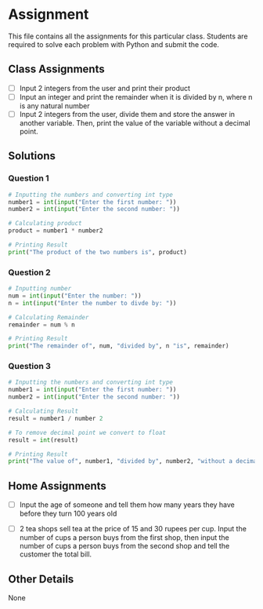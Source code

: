 # Assignment

This file contains all the assignments for this particular class. Students are required to solve each problem with Python and submit the code.

## Class Assignments

* [ ] Input 2 integers from the user and print their product
* [ ] Input an integer and print the remainder when it is divided by n, where n is any natural number
* [ ] Input 2 integers from the user, divide them and store the answer in another variable. Then, print the value of the variable without a decimal point.

## Solutions

### Question 1

```python
# Inputting the numbers and converting int type
number1 = int(input("Enter the first number: "))
number2 = int(input("Enter the second number: "))

# Calculating product
product = number1 * number2

# Printing Result
print("The product of the two numbers is", product)
```

### Question 2

```python
# Inputting number
num = int(input("Enter the number: "))
n = int(input("Enter the number to divde by: "))

# Calculating Remainder
remainder = num % n

# Printing Result
print("The remainder of", num, "divided by", n "is", remainder)
```

### Question 3

```python
# Inputting the numbers and converting int type
number1 = int(input("Enter the first number: "))
number2 = int(input("Enter the second number: "))

# Calculating Result
result = number1 / number 2

# To remove decimal point we convert to float
result = int(result)

# Printing Result
print("The value of", number1, "divided by", number2, "without a decimal point is", result)
```

## Home Assignments

* [ ] Input the age of someone and tell them how many years they have before they turn 100 years old
* [ ] 2 tea shops sell tea at the price of 15 and 30 rupees per cup. Input the number of cups a person buys from the first shop, then input the number of cups a person buys from the second shop and tell the customer the total bill.


## Other Details

None
